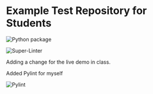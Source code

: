 # Example Test Repository for Students

![Python package](https://github.com/vcu-chfauerbach/test-repo1/workflows/Python%20package/badge.svg)

![Super-Linter](https://github.com/vcu-chfauerbach/test-repo1/workflows/Super-Linter/badge.svg)

Adding a change for the live demo in class.

Added Pylint for myself

![Pylint](https://github.com/vcu-chfauerbach/test-repo1/workflows/Pylint/badge.svg)

